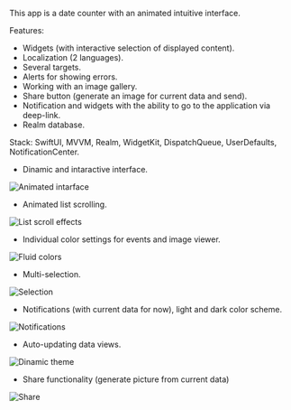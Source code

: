 This app is a date counter with an animated intuitive interface.

Features:
- Widgets (with interactive selection of displayed content).
- Localization (2 languages).
- Several targets.
- Alerts for showing errors.
- Working with an image gallery.
- Share button (generate an image for current data and send).
- Notification and widgets with the ability to go to the application via deep-link.
- Realm database.

Stack: SwiftUI, MVVM, Realm, WidgetKit, DispatchQueue, UserDefaults, NotificationCenter.


- Dinamic and intaractive interface.

![Animated intarface](https://github.com/mirror-voly/Day-to-Days/blob/main/Presentation/InShot_20241102_185553722.gif)
- Animated list scrolling.

![List scroll effects](https://github.com/mirror-voly/Day-to-Days/blob/main/Presentation/InShot_20241102_180318678.gif)
- Individual color settings for events and image viewer.

![Fluid colors](https://github.com/mirror-voly/Day-to-Days/blob/main/Presentation/InShot_20241102_182353378.gif)
- Multi-selection.

![Selection](https://github.com/mirror-voly/Day-to-Days/blob/main/Presentation/InShot_20241102_183603284.gif)
- Notifications (with current data for now), light and dark color scheme.

![Notifications](https://github.com/mirror-voly/Day-to-Days/blob/main/Presentation/InShot_20241102_184727456.gif)
- Auto-updating data views.

![Dinamic theme](https://github.com/mirror-voly/Day-to-Days/blob/main/Presentation/InShot_20241102_185033106.gif)
- Share functionality (generate picture from current data)

![Share](https://github.com/mirror-voly/Day-to-Days/blob/main/Presentation/InShot_20241102_181413579.gif)
